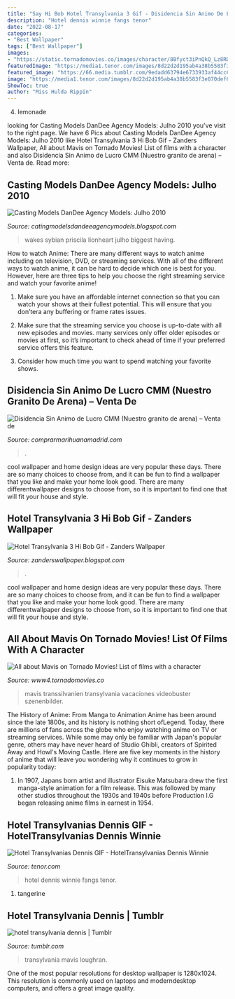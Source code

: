 ```yaml
---
title: "Say Hi Bob Hotel Transylvania 3 Gif - Disidencia Sin Animo De Lucro Cmm (nuestro Granito De Arena) – Venta De"
description: "Hotel dennis winnie fangs tenor"
date: "2022-08-17"
categories:
- "Best Wallpaper"
tags: ["Best Wallpaper"]
images:
- "https://static.tornadomovies.co/images/character/8Bfyct3iPnQkQ_Lz8RDwy-M-xqUyKfhwlCky2CUF5Z8K9hEsEk136HK_poS0_iRVH6nwqoEmrE-QkMHSe3XtdukDlxxO4YoSqTxbie8p4c-UXzoelMp9uprtL_lRl_AZ.jpg?1&amp;resize_w=320"
featuredImage: "https://media1.tenor.com/images/8d22d2d195ab4a38b5583f3e870def68/tenor.gif?itemid=8682391"
featured_image: "https://66.media.tumblr.com/9edadd63794e6733933af44cc687ba61/tumblr_pg31fsfy7S1qeoj1d_1280.png"
image: "https://media1.tenor.com/images/8d22d2d195ab4a38b5583f3e870def68/tenor.gif?itemid=8682391"
ShowToc: true
author: "Miss Hulda Rippin"
---
```



4. lemonade 

	

		
looking for Casting Models DanDee Agency Models: Julho 2010 you've visit to the right page. We have 6 Pics about Casting Models DanDee Agency Models: Julho 2010 like Hotel Transylvania 3 Hi Bob Gif - Zanders Wallpaper, All about Mavis on Tornado Movies! List of films with a character and also Disidencia Sin Animo de Lucro CMM (Nuestro granito de arena) – Venta de. Read more:
		
    
## Casting Models DanDee Agency Models: Julho 2010

<img loading=lazy src="http://2.bp.blogspot.com/_Yq_fQVqQWKQ/TDZspE65NoI/AAAAAAAAArQ/f6L2lsc6qqs/s1600/priscila-dandee-blumenau.jpg" onerror="this.onerror=null;this.src='https://tse3.mm.bing.net/th?id=OIP.t_VREgMHb8J0wm47MKDiZgHaJJ&amp;pid=15.1';" alt="Casting Models DanDee Agency Models: Julho 2010">

_Source: catingmodelsdandeeagencymodels.blogspot.com_

>wakes sybian priscila lionheart julho biggest having. 

	

How to watch Anime: There are many different ways to watch anime including on television, DVD, or streaming services.
With all of the different ways to watch anime, it can be hard to decide which one is best for you. However, here are three tips to help you choose the right streaming service and watch your favorite anime!
1. Make sure you have an affordable internet connection so that you can watch your shows at their fullest potential. This will ensure that you don’tera any buffering or frame rates issues.

2. Make sure that the streaming service you choose is up-to-date with all new episodes and movies. many services only offer older episodes or movies at first, so it’s important to check ahead of time if your preferred service offers this feature.

3. Consider how much time you want to spend watching your favorite shows.

    
## Disidencia Sin Animo De Lucro CMM (Nuestro Granito De Arena) – Venta De

<img loading=lazy src="https://cadenaser00.epimg.net/ser/imagenes/2011/11/10/cultura/1320884234_740215_0000000000_noticia_normal.jpg" onerror="this.onerror=null;this.src='https://tse3.mm.bing.net/th?id=OIP.Hchqee7CbShUopW4W5TU9AHaEQ&amp;pid=15.1';" alt="Disidencia Sin Animo de Lucro CMM (Nuestro granito de arena) – Venta de">

_Source: comprarmarihuanamadrid.com_

>. 

	

cool wallpaper and home design ideas are very popular these days. There are so many choices to choose from, and it can be fun to find a wallpaper that you like and make your home look good. There are many differentwallpaper designs to choose from, so it is important to find one that will fit your house and style.

    
## Hotel Transylvania 3 Hi Bob Gif - Zanders Wallpaper

<img loading=lazy src="https://lh5.googleusercontent.com/proxy/fzwqC33P5TJUV5LqcW5Rur_bgnznMJjQKzEXr1cEsE0vyzsYJ7WM0ngSIrnFZfTNsQW_gUuC9T6BmyHs9regvlkOwHsreFbT6gRIUwhTC7_bOm0jHi9XdYw=w1200-h630-p-k-no-nu" onerror="this.onerror=null;this.src='https://tse4.mm.bing.net/th?id=OIP.IJUuH-pVJm16nVFwohI2mQHaD8&amp;pid=15.1';" alt="Hotel Transylvania 3 Hi Bob Gif - Zanders Wallpaper">

_Source: zanderswallpaper.blogspot.com_

>. 

	

cool wallpaper and home design ideas are very popular these days. There are so many choices to choose from, and it can be fun to find a wallpaper that you like and make your home look good. There are many differentwallpaper designs to choose from, so it is important to find one that will fit your house and style.

    
## All About Mavis On Tornado Movies! List Of Films With A Character

<img loading=lazy src="https://static.tornadomovies.co/images/character/8Bfyct3iPnQkQ_Lz8RDwy-M-xqUyKfhwlCky2CUF5Z8K9hEsEk136HK_poS0_iRVH6nwqoEmrE-QkMHSe3XtdukDlxxO4YoSqTxbie8p4c-UXzoelMp9uprtL_lRl_AZ.jpg?1&amp;resize_w=320" onerror="this.onerror=null;this.src='https://tse2.mm.bing.net/th?id=OIP.5sK2RTjUtaTerz6Ku-ckRAAAAA&amp;pid=15.1';" alt="All about Mavis on Tornado Movies! List of films with a character">

_Source: www4.tornadomovies.co_

>mavis transsilvanien transylvania vacaciones videobuster szenenbilder. 

	

The History of Anime: From Manga to Animation
Anime has been around since the late 1800s, and its history is nothing short ofLegend. Today, there are millions of fans across the globe who enjoy watching anime on TV or streaming services. While some may only be familiar with Japan's popular genre, others may have never heard of Studio Ghibli, creators of Spirited Away and Howl's Moving Castle. Here are five key moments in the history of anime that will leave you wondering why it continues to grow in popularity today:
1) In 1907, Japans born artist and illustrator Eisuke Matsubara drew the first manga-style animation for a film release. This was followed by many other studios throughout the 1930s and 1940s before Production I.G began releasing anime films in earnest in 1954.

    
## Hotel Transylvanias Dennis GIF - HotelTransylvanias Dennis Winnie

<img loading=lazy src="https://media1.tenor.com/images/8d22d2d195ab4a38b5583f3e870def68/tenor.gif?itemid=8682391" onerror="this.onerror=null;this.src='https://tse3.mm.bing.net/th?id=OIP.jSLS0ZWrSji1WD8-hw3vaAAAAA&amp;pid=15.1';" alt="Hotel Transylvanias Dennis GIF - HotelTransylvanias Dennis Winnie">

_Source: tenor.com_

>hotel dennis winnie fangs tenor. 

	

1. tangerine 

    
## Hotel Transylvania Dennis | Tumblr

<img loading=lazy src="https://66.media.tumblr.com/9edadd63794e6733933af44cc687ba61/tumblr_pg31fsfy7S1qeoj1d_1280.png" onerror="this.onerror=null;this.src='https://tse1.mm.bing.net/th?id=OIP.Umgu_0UZNEFuaB7FQIIH-gHaKQ&amp;pid=15.1';" alt="hotel transylvania dennis | Tumblr">

_Source: tumblr.com_

>transylvania mavis loughran. 

	

One of the most popular resolutions for desktop wallpaper is 1280x1024. This resolution is commonly used on laptops and moderndesktop computers, and offers a great image quality.

